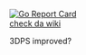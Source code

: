 [![Go Report Card](https://goreportcard.com/badge/github.com/RewardedIvan/3dps)](https://goreportcard.com/report/github.com/RewardedIvan/3dps)  
[check da wiki](https://github.com/RewardedIvan/3DPS/wiki/Home-or-TOC)

3DPS improved?
